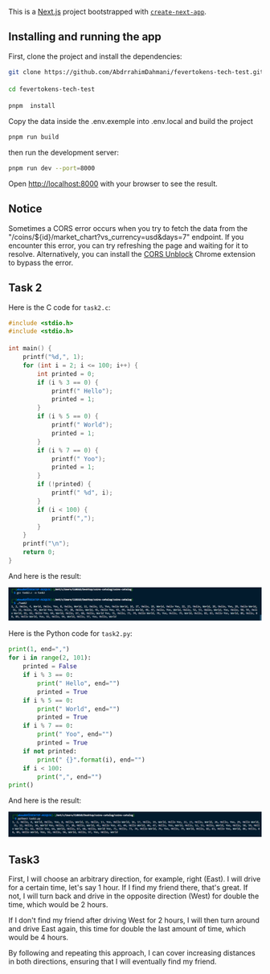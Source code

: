 This is a [Next.js](https://nextjs.org/) project bootstrapped with [`create-next-app`](https://github.com/vercel/next.js/tree/canary/packages/create-next-app).

## Installing and running the app

First, clone the project and install the dependencies:

```bash
git clone https://github.com/AbdrrahimDahmani/fevertokens-tech-test.git

cd fevertokens-tech-test

pnpm  install
```

Copy the data inside the .env.exemple into .env.local and build the project

```bash
pnpm run build
```

then run the development server:

```bash
pnpm run dev --port=8000
```

Open [http://localhost:8000](http://localhost:8000) with your browser to see the result.

## Notice

Sometimes a CORS error occurs when you try to fetch the data from the "/coins/\${id}/market_chart?vs_currency=usd&days=7" endpoint. If you encounter this error, you can try refreshing the page and waiting for it to resolve. Alternatively, you can install the [CORS Unblock](https://chromewebstore.google.com/detail/cors-unblock/lfhmikememgdcahcdlaciloancbhjino) Chrome extension to bypass the error.

## Task 2

Here is the C code for `task2.c`:

```c
#include <stdio.h>
#include <stdio.h>

int main() {
    printf("%d,", 1);
    for (int i = 2; i <= 100; i++) {
        int printed = 0;
        if (i % 3 == 0) {
            printf(" Hello");
            printed = 1;
        }
        if (i % 5 == 0) {
            printf(" World");
            printed = 1;
        }
        if (i % 7 == 0) {
            printf(" Yoo");
            printed = 1;
        }
        if (!printed) {
            printf(" %d", i);
        }
        if (i < 100) {
            printf(",");
        }
    }
    printf("\n");
    return 0;
}

```

And here is the result:

![Result](public/image.png)

Here is the Python code for `task2.py`:

```python
print(1, end=",")
for i in range(2, 101):
    printed = False
    if i % 3 == 0:
        print(" Hello", end="")
        printed = True
    if i % 5 == 0:
        print(" World", end="")
        printed = True
    if i % 7 == 0:
        print(" Yoo", end="")
        printed = True
    if not printed:
        print(" {}".format(i), end="")
    if i < 100:
        print(",", end="")
print()
```

And here is the result:

![Result](public/python.png)

## Task3

First, I will choose an arbitrary direction, for example, right (East). I will drive for a certain time, let's say 1 hour. If I find my friend there, that's great. If not, I will turn back and drive in the opposite direction (West) for double the time, which would be 2 hours.

If I don't find my friend after driving West for 2 hours, I will then turn around and drive East again, this time for double the last amount of time, which would be 4 hours.

By following and repeating this approach, I can cover increasing distances in both directions, ensuring that I will eventually find my friend.
